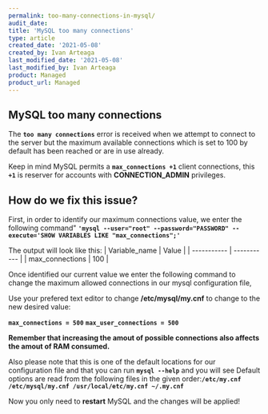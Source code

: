 ```yaml
---
permalink: too-many-connections-in-mysql/ 
audit_date:
title: 'MySQL too many connections'
type: article
created_date: '2021-05-08'
created_by: Ivan Arteaga
last_modified_date: '2021-05-08'
last_modified_by: Ivan Arteaga
product: Managed
product_url: Managed
---
```

## MySQL too many connections
The **`too many connections`** error is received when we attempt to connect to the server but the  maximum available connections which is set to 100 by default has been reached or are in use already.

Keep in mind MySQL permits a **`max_connections +1`** client connections, this **`+1`** is reserver for accounts with **CONNECTION_ADMIN** privileges.

## How do we fix this issue? 


First, in order to identify our maximum connections value, we enter the following command"
**`'mysql --user="root" --password="PASSWORD" --execute='SHOW VARIABLES LIKE "max_connections";'`**


The output will look like this:
| Variable_name      | Value |
| ----------- | ----------- |
| max_connections      | 100       |

Once identified our current value we enter the following command to change the maximum allowed connections in our mysql configuration file,

Use your prefered text editor to change **/etc/mysql/my.cnf** to change to the new desired value:

**`max_connections = 500`**
**`max_user_connections = 500`**

**Remember that increasing the amout of possible connections also affects the amout of RAM consumed.**

Also please note that this is one of the default locations for our configuration file and that you can run  **`mysql --help`** and you will see Default options are read from the following files in the given order:**`/etc/my.cnf /etc/mysql/my.cnf /usr/local/etc/my.cnf ~/.my.cnf`**

Now you only need to **restart** MySQL and the changes will be applied!



